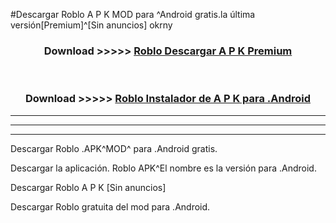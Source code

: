 #Descargar Roblo  A P K MOD para ^Android gratis.la última versión[Premium]^[Sin anuncios] okrny



<div align="center">
<h3>Download >>>>> <a href="https://es-web.web.app/?es= Roblo ">Roblo  Descargar A P K Premium</a></h3><br>

<h3>Download >>>>> <a href="https://es-web.web.app/?es= Roblo ">Roblo  Instalador de A P K para .Android</a></h3>
</div>


----------------------------------------------------------

----------------------------------------------------------

----------------------------------------------------------

Descargar Roblo  .APK^MOD^ para .Android gratis.

Descargar la aplicación. Roblo  APK^El nombre es la versión para .Android.

Descargar Roblo  A P K [Sin anuncios]

Descargar Roblo  gratuita del mod para .Android.